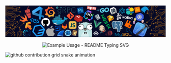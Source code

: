 
<!-- my-skills -->
![](./assets/skills.png)

<p align="center">
  <img src="https://readme-typing-svg.demolab.com?font=Fira+Code&pause=1000&center=true&vCenter=true&width=435&lines=Welcome+to+My+Profile!;%E4%BD%A0%E5%BD%93%E5%90%91%E9%A3%9E%E9%B8%9F%E9%A3%9E%E5%BE%80%E4%BD%A0%E7%9A%84%E5%B1%B1..." alt="Example Usage - README Typing SVG">
</p>

<picture>
  <source media="(prefers-color-scheme: dark)" srcset="https://raw.kgithub.com/zagss/zagss/output/github-contribution-grid-snake-dark.svg">
  <source media="(prefers-color-scheme: light)" srcset="https://raw.kgithub.com/zagss/zagss/output/github-contribution-grid-snake.svg">
  <img alt="github contribution grid snake animation" src="https://raw.kgithub.com/zagss/zagss/output/github-contribution-grid-snake.svg">
</picture>